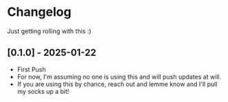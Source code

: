 # Changelog

Just getting rolling with this :)

## [0.1.0] - 2025-01-22
 - First Push
 - For now, I'm assuming no one is using this and will push updates at will.
 - If you are using this by chance, reach out and lemme know and I'll pull my socks up a bit!
